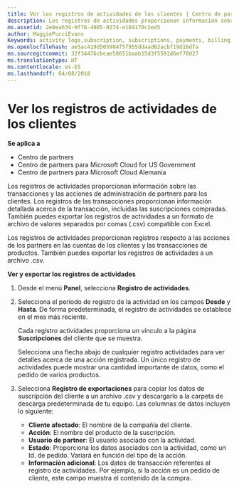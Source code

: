 ```yaml
---
title: Ver los registros de actividades de los clientes | Centro de partners
description: Los registros de actividades proporcionan información sobre las transacciones y las acciones de administración de partners para los clientes.
ms.assetid: 2e8ea634-9f76-4005-9274-e104170c2ed5
author: MaggiePucciEvans
Keywords: activity logs,subscription, subscriptions, payments, billing, transactions
ms.openlocfilehash: ae5ac419d505984f5f955ddaad62acbf19d16dfa
ms.sourcegitcommit: 32f34476cbcae58651baab15d3f5591d6ef70d27
ms.translationtype: HT
ms.contentlocale: es-ES
ms.lasthandoff: 04/08/2018
---
```

# <a name="view-customer-activity-logs"></a>Ver los registros de actividades de los clientes

**Se aplica a**

-  Centro de partners
-  Centro de partners para Microsoft Cloud for US Government
-  Centro de partners para Microsoft Cloud Alemania


Los registros de actividades proporcionan información sobre las transacciones y las acciones de administración de partners para los clientes. Los registros de las transacciones proporcionan información detallada acerca de la transacción, incluidas las suscripciones compradas. También puedes exportar los registros de actividades a un formato de archivo de valores separados por comas (.csv) compatible con Excel.

Los registros de actividades proporcionan registros respecto a las acciones de los partners en las cuentas de los clientes y las transacciones de productos. También puedes exportar los registros de actividades a un archivo .csv.

**Ver y exportar los registros de actividades**

1.  Desde el menú **Panel**, selecciona **Registro de actividades**.
2.  Selecciona el período de registro de la actividad en los campos **Desde** y **Hasta**. De forma predeterminada, el registro de actividades se establece en el mes más reciente.

    Cada registro actividades proporciona un vínculo a la página **Suscripciones** del cliente que se muestra.

    Selecciona una flecha abajo de cualquier registro actividades para ver detalles acerca de una acción registrada. Un único registro de actividades puede mostrar una cantidad importante de datos, como el pedido de varios productos.

3.  Selecciona **Registro de exportaciones** para copiar los datos de suscripción del cliente a un archivo .csv y descargarlo a la carpeta de descarga predeterminada de tu equipo. Las columnas de datos incluyen lo siguiente:
    -   **Cliente afectado**: El nombre de la compañía del cliente.
    -   **Acción**: El nombre del producto de la suscripción.
    -   **Usuario de partner**: El usuario asociado con la actividad.
    -   **Estado**: Proporciona los datos asociados con la actividad, como un Id. de pedido. Variará en función del tipo de la acción.
    -   **Información adicional**: Los datos de transacción referentes al registro de actividades. Por ejemplo, si la acción es un pedido de cliente, este campo muestra el contenido de la compra.

 

 



